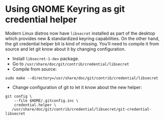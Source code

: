 # Using GNOME Keyring as git credential helper

Modern Linux distros now have `libsecret` installed as part of the desktop which provides new & standardized keyring
capabilities. On the other hand, the git credential helper bit is kind of missing. You'll need to compile it from source
and let git know about it by changing configuration.

* Install `libsecret-1-dev` package.
* Go to `/usr/share/doc/git/contrib/credential/libsecret`
* Compile from source:

```
sudo make --directory=/usr/share/doc/git/contrib/credential/libsecret
```

* Change configuration of git to let it know about the new helper:

```
git config \
    --file $HOME/.gitconfig.inc \
    credential.helper \
   /usr/share/doc/git/contrib/credential/libsecret/git-credential-libsecret
```
